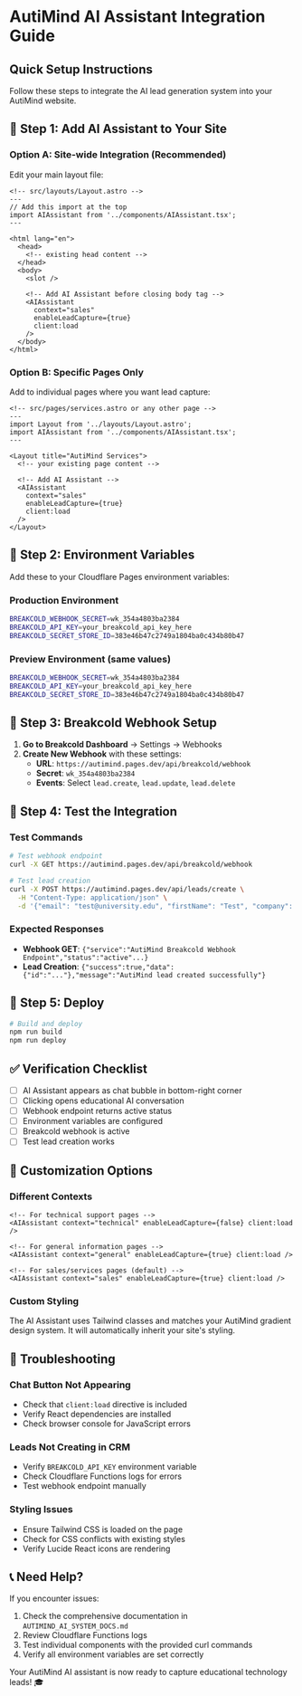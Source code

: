 # AutiMind AI Assistant Integration Guide

## Quick Setup Instructions

Follow these steps to integrate the AI lead generation system into your AutiMind website.

## 🚀 Step 1: Add AI Assistant to Your Site

### Option A: Site-wide Integration (Recommended)

Edit your main layout file:

```astro
<!-- src/layouts/Layout.astro -->
---
// Add this import at the top
import AIAssistant from '../components/AIAssistant.tsx';
---

<html lang="en">
  <head>
    <!-- existing head content -->
  </head>
  <body>
    <slot />
    
    <!-- Add AI Assistant before closing body tag -->
    <AIAssistant 
      context="sales" 
      enableLeadCapture={true}
      client:load 
    />
  </body>
</html>
```

### Option B: Specific Pages Only

Add to individual pages where you want lead capture:

```astro
<!-- src/pages/services.astro or any other page -->
---
import Layout from '../layouts/Layout.astro';
import AIAssistant from '../components/AIAssistant.tsx';
---

<Layout title="AutiMind Services">
  <!-- your existing page content -->
  
  <!-- Add AI Assistant -->
  <AIAssistant 
    context="sales" 
    enableLeadCapture={true}
    client:load 
  />
</Layout>
```

## 🔧 Step 2: Environment Variables

Add these to your Cloudflare Pages environment variables:

### Production Environment
```bash
BREAKCOLD_WEBHOOK_SECRET=wk_354a4803ba2384
BREAKCOLD_API_KEY=your_breakcold_api_key_here
BREAKCOLD_SECRET_STORE_ID=383e46b47c2749a1804ba0c434b80b47
```

### Preview Environment (same values)
```bash
BREAKCOLD_WEBHOOK_SECRET=wk_354a4803ba2384
BREAKCOLD_API_KEY=your_breakcold_api_key_here
BREAKCOLD_SECRET_STORE_ID=383e46b47c2749a1804ba0c434b80b47
```

## 🔗 Step 3: Breakcold Webhook Setup

1. **Go to Breakcold Dashboard** → Settings → Webhooks
2. **Create New Webhook** with these settings:
   - **URL**: `https://autimind.pages.dev/api/breakcold/webhook`
   - **Secret**: `wk_354a4803ba2384`
   - **Events**: Select `lead.create`, `lead.update`, `lead.delete`

## 🧪 Step 4: Test the Integration

### Test Commands
```bash
# Test webhook endpoint
curl -X GET https://autimind.pages.dev/api/breakcold/webhook

# Test lead creation
curl -X POST https://autimind.pages.dev/api/leads/create \
  -H "Content-Type: application/json" \
  -d '{"email": "test@university.edu", "firstName": "Test", "company": "Test University"}'
```

### Expected Responses
- **Webhook GET**: `{"service":"AutiMind Breakcold Webhook Endpoint","status":"active"...}`
- **Lead Creation**: `{"success":true,"data":{"id":"..."},"message":"AutiMind lead created successfully"}`

## 📱 Step 5: Deploy

```bash
# Build and deploy
npm run build
npm run deploy
```

## ✅ Verification Checklist

- [ ] AI Assistant appears as chat bubble in bottom-right corner
- [ ] Clicking opens educational AI conversation
- [ ] Webhook endpoint returns active status
- [ ] Environment variables are configured
- [ ] Breakcold webhook is active
- [ ] Test lead creation works

## 🎯 Customization Options

### Different Contexts
```astro
<!-- For technical support pages -->
<AIAssistant context="technical" enableLeadCapture={false} client:load />

<!-- For general information pages -->
<AIAssistant context="general" enableLeadCapture={true} client:load />

<!-- For sales/services pages (default) -->
<AIAssistant context="sales" enableLeadCapture={true} client:load />
```

### Custom Styling
The AI Assistant uses Tailwind classes and matches your AutiMind gradient design system. It will automatically inherit your site's styling.

## 🚨 Troubleshooting

### Chat Button Not Appearing
- Check that `client:load` directive is included
- Verify React dependencies are installed
- Check browser console for JavaScript errors

### Leads Not Creating in CRM
- Verify `BREAKCOLD_API_KEY` environment variable
- Check Cloudflare Functions logs for errors
- Test webhook endpoint manually

### Styling Issues
- Ensure Tailwind CSS is loaded on the page
- Check for CSS conflicts with existing styles
- Verify Lucide React icons are rendering

## 📞 Need Help?

If you encounter issues:
1. Check the comprehensive documentation in `AUTIMIND_AI_SYSTEM_DOCS.md`
2. Review Cloudflare Functions logs
3. Test individual components with the provided curl commands
4. Verify all environment variables are set correctly

Your AutiMind AI assistant is now ready to capture educational technology leads! 🎓